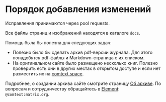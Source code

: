 # Порядок добавления изменений

Исправления принимаются через pool requests.

Все файлы страниц и изображений находятся в каталоге `docs`.

Помощь была бы полезна для следующих задач:

* Полезно было бы сделать архив pdf-версии журнала. Для этого понадобятся pdf-файлы и Markdown-страница с их списком.
* На оригинальном сайте было размещено несколько книг. Полезно проверить есть они в других местах в открытом доступе и если нет разместить их на [comtext.space](https://comtext.space).

Подробнее, о создании архива сайте смотрите страницу [Об архиве](/static/about.md). По вопросам и сотрудничеству обращайтесь в [Element](https://element.io): `@comtext:matrix.org`.
